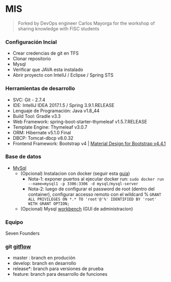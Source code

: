 # MIS #

> Forked by DevOps engineer Carlos Mayorga for the workshop of sharing knowledge with FISC students

### Configuración Incial ###

- Crear credencias de git en TFS
- Clonar repositorio
- Mysql
- Verificar que JAVA esta instalado
- Abrir proyecto con IntellJ / Eclipse / Spring STS


### Herramientas de desarrollo ###

* SVC: Git - 2.7.4
* IDE: IntelliJ IDEA 2017.1.5 / Spring 3.9.1.RELEASE
* Lenguaje de Programación: Java v1.8_44
* Build Tool: Gradle v3.3
* Web Framework: spring-boot-starter-thymeleaf v1.5.7.RELEASE
* Template Engine: Thymeleaf v3.0.7
* ORM: Hibernate v5.1.0 Final
* DBCP: Tomcat-dbcp v8.0.32
* Frontend Framework: Bootstrap v4 | [Material Design for Bootstrap v4.4.1](https://mdbootstrap.com/material-design-for-bootstrap/)

### Base de datos ###
* [MySql](https://dev.mysql.com/doc/refman/5.7/en/installing.html)
	* (Opcional) Instalacion con docker (seguir esta [guia](https://dev.mysql.com/doc/mysql-installation-excerpt/5.5/en/docker-mysql-getting-started.html))
		* Nota-1: exponer puertos al ejecutar docker run: 
		 `sudo docker run --name=mysql1 -p 3306:3306 -d mysql/mysql-server`
		* Nota-2: luego de configurar el password de root (dentro del container), configurar accesso remoto con el wildcard % 
		`GRANT ALL PRIVILEGES ON *.* TO 'root'@'%' IDENTIFIED BY 'root' WITH GRANT OPTION;`
	* (Opcional) Mysql [workbench](https://dev.mysql.com/doc/workbench/en/wb-installing.html) (GUI de administracion)

### Equipo ###
Seven Founders

### git [gitflow](https://danielkummer.github.io/git-flow-cheatsheet/) ###
* master : branch en produción
* develop: branch en desarrollo
* release*: branch para versiones de prueba
* feature: branch para desarrollo de funciones
